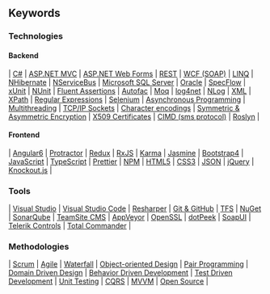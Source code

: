 ## Keywords

### Technologies

#### Backend
| [C#](https://en.wikipedia.org/wiki/C_Sharp_(programming_language)) |
[ASP.NET MVC](http://www.asp.net/mvc) |
[ASP.NET Web Forms](http://www.asp.net/web-forms) |
[REST](https://en.wikipedia.org/wiki/Representational_state_transfer) |
[WCF (SOAP)](https://msdn.microsoft.com/en-us/library/dd456779(v=vs.110).aspx) |
[LINQ](https://msdn.microsoft.com/en-us/library/mt693024.aspx) |
[NHibernate](http://nhibernate.info/) |
[NServiceBus](https://particular.net/nservicebus) |
[Microsoft SQL Server](https://en.wikipedia.org/wiki/Microsoft_SQL_Server) |
[Oracle](https://en.wikipedia.org/wiki/Oracle_Database) |
[SpecFlow](https://specflow.org/) |
[xUnit](https://xunit.github.io/) |
[NUnit](http://www.nunit.org/) |
[Fluent Assertions](https://github.com/dennisdoomen/fluentassertions/wiki) |
[Autofac](https://autofac.org/) |
[Moq](https://github.com/Moq/moq4/wiki/Quickstart) |
[log4net](https://logging.apache.org/log4net/) |
[NLog](http://nlog-project.org/) |
[XML](https://en.wikipedia.org/wiki/XML) |
[XPath](https://en.wikipedia.org/wiki/XPath) |
[Regular Expressions](https://en.wikipedia.org/wiki/Regular_expression) |
[Selenium](https://www.seleniumhq.org/) |
[Asynchronous Programming](https://code.google.com/archive/p/eduasync/) |
[Multithreading](https://msdn.microsoft.com/en-us/library/dd460717(v=vs.110).aspx) |
[TCP/IP Sockets](https://msdn.microsoft.com/en-us/library/system.net.sockets.aspx) |
[Character encodings](https://en.wikipedia.org/wiki/Unicode) |
[Symmetric & Asymmetric Encryption](https://en.wikipedia.org/wiki/Public-key_cryptography) |
[X509 Certificates](https://en.wikipedia.org/wiki/X.509) |
[CIMD (sms protocol)](https://en.wikipedia.org/wiki/CIMD) |
[Roslyn](https://github.com/dotnet/roslyn) |

#### Frontend
| [Angular6](https://angular.io/) |
[Protractor](https://www.protractortest.org/) |
[Redux](http://redux.js.org/) |
[RxJS](https://rxjs-dev.firebaseapp.com/) |
[Karma](https://karma-runner.github.io/latest/index.html) |
[Jasmine](https://jasmine.github.io/) |
[Bootstrap4](http://getbootstrap.com/) |
[JavaScript](https://en.wikipedia.org/wiki/JavaScript) |
[TypeScript](https://www.typescriptlang.org/) |
[Prettier](https://github.com/prettier/prettier) |
[NPM](https://www.npmjs.com/) |
[HTML5](https://en.wikipedia.org/wiki/HTML) |
[CSS3](https://en.wikipedia.org/wiki/Cascading_Style_Sheets) |
[JSON](https://en.wikipedia.org/wiki/JSON) |
[jQuery](https://jquery.com/) |
[Knockout.js](https://docs.asp.net/en/latest/client-side/knockout.html) |

### Tools
| [Visual Studio](https://www.visualstudio.com/en-us/products/vs-2015-product-editions.aspx) |
[Visual Studio Code](https://code.visualstudio.com/) |
[Resharper](https://www.jetbrains.com/resharper/) |
[Git & GitHub](https://github.com/) |
[TFS](https://www.visualstudio.com/en-us/products/tfs-overview-vs.aspx) |
[NuGet](https://docs.nuget.org/create) |
[SonarQube](https://www.sonarqube.org) |
[TeamSite CMS](https://en.wikipedia.org/wiki/TeamSite) |
[AppVeyor](https://www.appveyor.com/) |
[OpenSSL](http://openssl-net.sourceforge.net/) |
[dotPeek](https://www.jetbrains.com/decompiler/) |
[SoapUI](https://www.soapui.org/) |
[Telerik Controls](http://www.telerik.com/products/aspnet-ajax.aspx) |
[Total Commander](http://www.ghisler.com/) |

### Methodologies
| [Scrum](https://en.wikipedia.org/wiki/Scrum_(software_development)) |
[Agile](https://en.wikipedia.org/wiki/Agile_software_development) |
[Waterfall](https://en.wikipedia.org/wiki/Waterfall_model) |
[Object-oriented Design](https://en.wikipedia.org/wiki/Design_Patterns) |
[Pair Programming](https://en.wikipedia.org/wiki/Pair_programming) |
[Domain Driven Design](https://en.wikipedia.org/wiki/Domain-driven_design) |
[Behavior Driven Development](https://en.wikipedia.org/wiki/Behavior-driven_development) |
[Test Driven Development](https://nl.wikipedia.org/wiki/Test-driven_development) |
[Unit Testing](https://en.wikipedia.org/wiki/Unit_testing) |
[CQRS](http://martinfowler.com/bliki/CQRS.html) |
[MVVM](https://en.wikipedia.org/wiki/Model%E2%80%93view%E2%80%93viewmodel) |
[Open Source](https://opensource.com/resources/what-open-source) |
